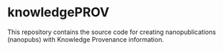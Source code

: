# knowledgePROV

This repository contains the source code for creating nanopublications (nanopubs) with Knowledge Provenance information. 